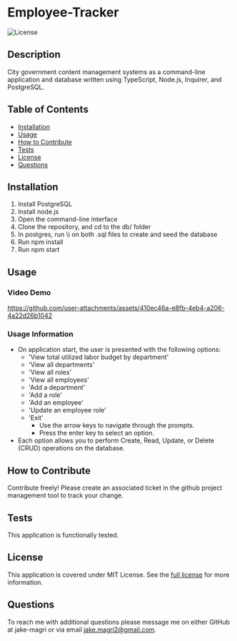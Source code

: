 # Employee-Tracker
![License](https://img.shields.io/badge/MIT%20License-purple)

## Description

City government content management systems as a command-line application and database written using TypeScript, Node.js, Inquirer, and PostgreSQL.

## Table of Contents

- [Installation](#installation)
- [Usage](#usage)
- [How to Contribute](#how-to-contribute)
- [Tests](#tests)
- [License](#license)
- [Questions](#questions)

## Installation

1. Install PostgreSQL
2. Install node.js
3. Open the command-line interface
4. Clone the repository, and cd to the db/ folder
4. In postgres, run \i on both .sql files to create and seed the database
5. Run npm install
6. Run npm start

## Usage

### Video Demo
https://github.com/user-attachments/assets/410ec46a-e8fb-4eb4-a206-4a22d26b1042

### Usage Information
- On application start, the user is presented with the following options:
    - 'View total utilized labor budget by department'
    - 'View all departments'
    - 'View all roles'
    - 'View all employees'
    - 'Add a department'
    - 'Add a role'
    - 'Add an employee'
    - 'Update an employee role'
    - 'Exit'
        - Use the arrow keys to navigate through the prompts.
        - Press the enter key to select an option.
- Each option allows you to perform Create, Read, Update, or Delete (CRUD) operations on the database.

## How to Contribute
Contribute freely! Please create an associated ticket in the github project management tool to track your change.

## Tests
This application is functionally tested.

## License 
This application is covered under MIT License.
See the [full license](https://opensource.org/licenses/MIT) for more information.

## Questions
To reach me with additional questions please message me on either GitHub at jake-magri or via email jake.magri2@gmail.com.
